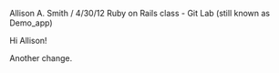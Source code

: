 Allison A. Smith / 4/30/12
Ruby on Rails class - Git Lab (still known as Demo_app)

Hi Allison!

Another change.